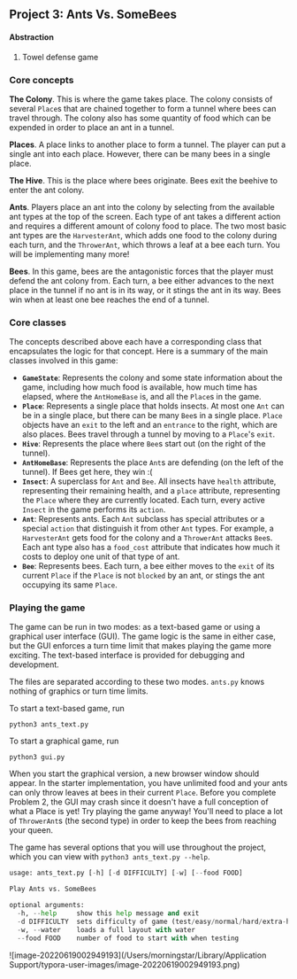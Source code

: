 ## Project 3: Ants Vs. SomeBees

#### Abstraction

1. Towel defense game



### Core concepts

**The Colony**. This is where the game takes place. The colony consists of several `Place`s that are chained together to form a tunnel where bees can travel through. The colony also has some quantity of food which can be expended in order to place an ant in a tunnel.

**Places**. A place links to another place to form a tunnel. The player can put a single ant into each place. However, there can be many bees in a single place.

**The Hive**. This is the place where bees originate. Bees exit the beehive to enter the ant colony.

**Ants**. Players place an ant into the colony by selecting from the available ant types at the top of the screen. Each type of ant takes a different action and requires a different amount of colony food to place. The two most basic ant types are the `HarvesterAnt`, which adds one food to the colony during each turn, and the `ThrowerAnt`, which throws a leaf at a bee each turn. You will be implementing many more!

**Bees**. In this game, bees are the antagonistic forces that the player must defend the ant colony from. Each turn, a bee either advances to the next place in the tunnel if no ant is in its way, or it stings the ant in its way. Bees win when at least one bee reaches the end of a tunnel.



### Core classes

The concepts described above each have a corresponding class that encapsulates the logic for that concept. Here is a summary of the main classes involved in this game:

- **`GameState`**: Represents the colony and some state information about the game, including how much food is available, how much time has elapsed, where the `AntHomeBase` is, and all the `Place`s in the game.
- **`Place`**: Represents a single place that holds insects. At most one `Ant` can be in a single place, but there can be many `Bee`s in a single place. `Place` objects have an `exit` to the left and an `entrance` to the right, which are also places. Bees travel through a tunnel by moving to a `Place`'s `exit`.
- **`Hive`**: Represents the place where `Bee`s start out (on the right of the tunnel).
- **`AntHomeBase`**: Represents the place `Ant`s are defending (on the left of the tunnel). If Bees get here, they win :(
- **`Insect`**: A superclass for `Ant` and `Bee`. All insects have `health` attribute, representing their remaining health, and a `place` attribute, representing the `Place` where they are currently located. Each turn, every active `Insect` in the game performs its `action`.
- **`Ant`**: Represents ants. Each `Ant` subclass has special attributes or a special `action` that distinguish it from other `Ant` types. For example, a `HarvesterAnt` gets food for the colony and a `ThrowerAnt` attacks `Bee`s. Each ant type also has a `food_cost` attribute that indicates how much it costs to deploy one unit of that type of ant.
- **`Bee`**: Represents bees. Each turn, a bee either moves to the `exit` of its current `Place` if the `Place` is not `blocked` by an ant, or stings the ant occupying its same `Place`.







### Playing the game

The game can be run in two modes: as a text-based game or using a graphical user interface (GUI). The game logic is the same in either case, but the GUI enforces a turn time limit that makes playing the game more exciting. The text-based interface is provided for debugging and development.

The files are separated according to these two modes. `ants.py` knows nothing of graphics or turn time limits.

To start a text-based game, run

```
python3 ants_text.py
```

To start a graphical game, run

```
python3 gui.py
```

When you start the graphical version, a new browser window should appear. In the starter implementation, you have unlimited food and your ants can only throw leaves at bees in their current `Place`. Before you complete Problem 2, the GUI may crash since it doesn't have a full conception of what a Place is yet! Try playing the game anyway! You'll need to place a lot of `ThrowerAnt`s (the second type) in order to keep the bees from reaching your queen.

The game has several options that you will use throughout the project, which you can view with `python3 ants_text.py --help`.

```python
usage: ants_text.py [-h] [-d DIFFICULTY] [-w] [--food FOOD]

Play Ants vs. SomeBees

optional arguments:
  -h, --help     show this help message and exit
  -d DIFFICULTY  sets difficulty of game (test/easy/normal/hard/extra-hard)
  -w, --water    loads a full layout with water
  --food FOOD    number of food to start with when testing
```





![image-20220619002949193](/Users/morningstar/Library/Application Support/typora-user-images/image-20220619002949193.png)